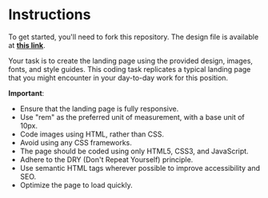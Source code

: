 # Instructions

To get started, you'll need to fork this repository. The design file is available at **[this link](https://www.dropbox.com/sh/wx50uab27dlio04/AAD60-fMZEX8wuB5VRqx1Qc3a?dl=0)**.

Your task is to create the landing page using the provided design, images, fonts, and style guides. This coding task replicates a typical landing page that you might encounter in your day-to-day work for this position.

**Important**:

- Ensure that the landing page is fully responsive.
- Use "rem" as the preferred unit of measurement, with a base unit of 10px.
- Code images using HTML, rather than CSS.
- Avoid using any CSS frameworks.
- The page should be coded using only HTML5, CSS3, and JavaScript.
- Adhere to the DRY (Don't Repeat Yourself) principle.
- Use semantic HTML tags wherever possible to improve accessibility and SEO.
- Optimize the page to load quickly.